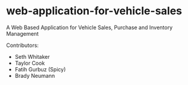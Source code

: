 # web-application-for-vehicle-sales
A Web Based Application for Vehicle Sales, Purchase and Inventory Management

Contributors:
- Seth Whitaker
- Taylor Cook
- Fatih Gurbuz (Spicy)
- Brady Neumann


